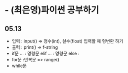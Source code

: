 # - (최은영)파이썬 공부하기
## 05.13
+ 입력 : input() => 정수(int), 실수(float) 입력할 때 형변환 하기
+ 출력 : print() => f-string
+ if문 ... : 명령문 elif ... : 명령문 else :
+ for문 :반복문 => range()
+ while문
